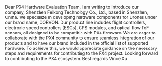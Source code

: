 Dear PX4 Hardware Evaluation Team, 
I am writing to introduce our company, Shenzhen Feikong Technology Co., Ltd., based in Shenzhen, China. We specialize in developing hardware components for Drones under our brand name, CORVON. Our product line includes flight controllers, electronic speed controllers (ESCs), GPS modules, and optical flow ToF sensors, all designed to be compatible with PX4 firmware.
We are eager to collaborate with the PX4 community to ensure seamless integration of our products and to have our brand included in the official list of supported hardware. To achieve this, we would appreciate guidance on the necessary steps and requirements for contributing to the PX4 project.
Looking forward to contributing to the PX4 ecosystem.
Best regards
Vince Xu